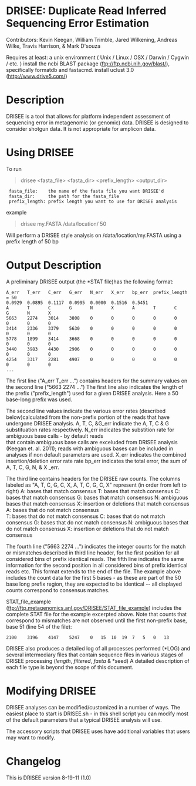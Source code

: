 DRISEE: Duplicate Read Inferred Sequencing Error Estimation
===

Contributors: Kevin Keegan, William Trimble, Jared Wilkening, Andreas Wilke, Travis Harrison, & Mark D'souza

Requires at least: 
	a unix environment ( Unix / Linux / OSX / Darwin / Cygwin / etc. ) 
	install the ncbi BLAST package (ftp://ftp.ncbi.nih.gov/blast/), specifically formatdb and fastacmd. 
	install uclust 3.0  (http://www.drive5.com/)  


Description
==

DRISEE is a tool that allows for platform independent assessment of sequencing error
in metagenomic (or genomic) data.  DRISEE is designed to consider shotgun data.
It is not appropriate for amplicon data. 

Using DRISEE
==

To run
>drisee <fasta_file> <fasta_dir> <prefix_length> <output_dir>

     fasta_file:    the name of the fasta file you want DRISEE'd
     fasta_dir:     the path for the fasta_file
     prefix_length: prefix length you want to use for DRISEE analysis

example
>drisee my.FASTA /data/location/ 50

Will perform a DRISEE style analysis on /data/location/my.FASTA
using a prefix length of 50 bp

Output Description
==

A preliminary DRISEE output (the *STAT file)has the following format:

	A_err   T_err   C_err   G_err   N_err   X_err   bp_err  prefix_length = 50
	0.0929  0.0895  0.1117  0.0995  0.0000  0.1516  0.5451
	A       T       C       G       N       X       A       T       C       G       N       X
	5663    2274    3014    3808    0       0       0       0       0       0       0       0
	3414    2336    3379    5630    0       0       0       0       0       0       0       0
	5778    1899    3414    3668    0       0       0       0       0       0       0       0
	3440    3983    4430    2906    0       0       0       0       0       0       0       0
	4254    3317    2281    4907    0       0       0       0       0       0       0       0
	...

The first line     ("A_err   T_err ...") contains headers for the summary values
on the second line ("5663    2274 ...")
The first line also indicates the length of the prefix ("prefix_length") used for 
a given DRISEE analysis.  Here a 50 base-long prefix was used.

The second line values indicate the various error rates (described below)calculated
from the non-prefix portion of the reads that have undergone DRISEE analysis. 
A, T, C, &G_err indicate the A, T, C & G substituation rates respectively.
N_err	indicates the substition rate for ambiguous base calls - by default reads  
that contain ambiguous base calls are exceluded from DRISEE analysis (Keegan et. al. 2011);
reads with ambiguous bases can be included in analyses if non default parameters are used.
X_err indicates the combined insertion/deletion error rate rate
bp_err indicates the total error, the sum of A, T, C, G, N, & X _err.

The third line contains headers for the DRISEE raw counts.
The columns labeled as "A, T, C, G, C, X, A, T, C, G, C, X" represent (in order from left to right)
A: bases that match consensus
T: bases that match consensus
C: bases that match consensus
G: bases that match consensus
N: ambiguous bases that match consensus
X: insertion or deletions that match consensus
A: bases that do not match consensus	
T: bases that do not match consensus
C: bases that do not match consensus
G: bases that do not match consensus
N: ambiguous bases that do not match consensus
X: insertion or deletions that do not match consensus

The fourth line ("5663    2274 ...") indicates the integer counts for the match or
mismatches described in third line header, for the first position for all considered
bins of prefix identical reads.  The fifth line indicates the same information for
the second position in all considered bins of prefix identical reads etc.  This 
format extends to the end of the file. The example above includes the count data 
for the first 5 bases - as these are part of the 50 base long prefix region, they
are expected to be identical -- all displayed counts correspond to consensus matches.

STAT_file_example (ftp://ftp.metagenomics.anl.gov/DRISEE/STAT_file_example)
includes the complete STAT file for the example excerpted above.
Note that counts that correspond to mismatches are not observed until the first 
non-prefix base, base 51 (line 54 of the file): 
	
	2100	3196	4147	5247	0	15	10	19	7	5	0	13
    

DRISEE also produces a detailed log of all processes performed (*LOG) 
and several intermediary files that contain sequence files in various 
stages of DRISEE processing (*length*, *filtered*, *fasta* & *seed) 
A detailed description of each file type is beyond the scope of this document.

Modifying DRISEE
==

DRISEE analyses can be modified/customized in a number of ways.
The easiest place to start is DRISEE.sh - in this 
shell script you can modify most of the default parameters 
that a typical DRISEE analysis will use.

The accessory scripts that DRISEE uses have additional 
variables that users may want to modify.

Changelog
==

This is DRISEE version 8-19-11 (1.0)
